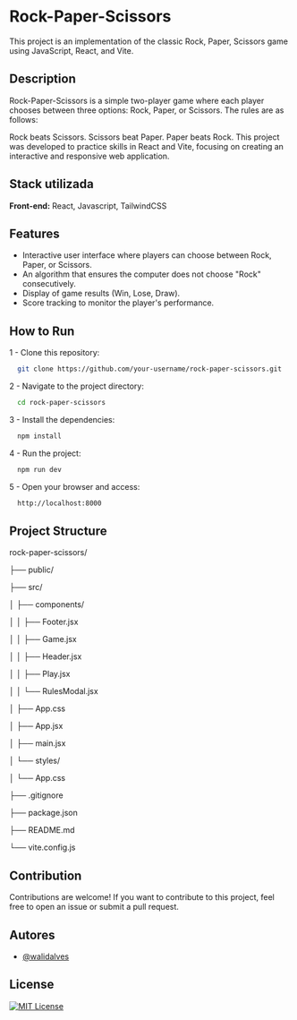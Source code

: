 
# Rock-Paper-Scissors

This project is an implementation of the classic Rock, Paper, Scissors game using JavaScript, React, and Vite.
## Description
Rock-Paper-Scissors is a simple two-player game where each player chooses between three options: Rock, Paper, or Scissors. The rules are as follows:

Rock beats Scissors.
Scissors beat Paper.
Paper beats Rock.
This project was developed to practice skills in React and Vite, focusing on creating an interactive and responsive web application.
## Stack utilizada

**Front-end:** React, Javascript, TailwindCSS


## Features
- Interactive user interface where players can choose between Rock, Paper, or Scissors.
- An algorithm that ensures the computer does not choose "Rock" consecutively.
- Display of game results (Win, Lose, Draw).
- Score tracking to monitor the player's performance.
## How to Run

1 - Clone this repository:

```bash
  git clone https://github.com/your-username/rock-paper-scissors.git
```

2 - Navigate to the project directory:

```bash
  cd rock-paper-scissors
```

3 - Install the dependencies:

```bash
  npm install
```

4 - Run the project:

```bash
  npm run dev
```

5 - Open your browser and access:

```bash
  http://localhost:8000
```

## Project Structure
rock-paper-scissors/

├── public/

├── src/

│   ├── components/

│   │   ├── Footer.jsx

│   │   ├── Game.jsx

│   │   ├── Header.jsx

│   │   ├── Play.jsx

│   │   └── RulesModal.jsx

│   ├── App.css

│   ├── App.jsx

│   ├── main.jsx

│   └── styles/

│       └── App.css

├── .gitignore

├── package.json

├── README.md

└── vite.config.js


## Contribution
Contributions are welcome! If you want to contribute to this project, feel free to open an issue or submit a pull request.
## Autores

- [@walidalves](https://www.github.com/walidalves)


## License


[![MIT License](https://img.shields.io/badge/License-MIT-green.svg)](https://choosealicense.com/licenses/mit/)

